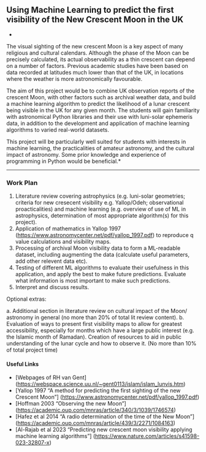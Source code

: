 ## Using Machine Learning to predict the first visibility of the New Crescent Moon in the UK

*
The visual sighting of the new crescent Moon is a key aspect of many religious and cultural calendars. Although the phase of the Moon can be precisely calculated, its actual observability as a thin crescent can depend on a number of factors. Previous academic studies have been based on data recorded at latitudes much lower than that of the UK, in locations where the weather is more astronomically favourable.

The aim of this project would be to combine UK observation reports of the crescent Moon, with other factors such as archival weather data, and build a machine learning algorithm to predict the likelihood of a lunar crescent being visible in the UK for any given month. The students will gain familiarity with astronomical Python libraries and their use with luni-solar ephemeris data, in addition to the development and application of machine learning algorithms to varied real-world datasets.

This project will be particularly well suited for students with interests in machine learning, the practicalities of amateur astronomy, and the cultural impact of astronomy. Some prior knowledge and experience of programming in Python would be beneficial.*

---

### Work Plan

1. Literature review covering astrophysics (e.g. luni-solar geometries; criteria for new cresecent visibility e.g. Yallop/Odeh; observational proacticalities) and machine learning (e.g. overview of use of ML in astrophysics, determination of most appropriate algorithm(s) for this project). 
2. Application of mathematics in Yallop 1997 (https://www.astronomycenter.net/pdf/yallop_1997.pdf) to reproduce q value calculations and visibility maps. 
3. Processing of archival Moon visibility data to form a ML-readable dataset, including augmenting the data (calculate useful parameters, add other relevent data etc).
4. Testing of different ML algorithms to evaluate their usefulness in this application, and apply the best to make future predictions. Evaluate what information is most important to make such predictions. 
6. Interpret and discuss results.

Optional extras: 

a. Additional section in literature review on cultural impact of the Moon/ astronomy in general (no more than 20\% of total lit review content).
b. Evaluation of ways to present first visibility maps to allow for greatest accessibility, especially for months which have a large public interest (e.g. the Islamic month of Ramadan). Creation of resources to aid in public understanding of the lunar cycle and how to observe it. (No more than 10\% of total project time)


#### Useful Links

* [Webpages of RH van Gent] (https://webspace.science.uu.nl/~gent0113/islam/islam_lunvis.htm)
* [Yallop 1997 “A method for predicting the first sighting of the new Crescent Moon”] (https://www.astronomycenter.net/pdf/yallop_1997.pdf)
* [Hoffman 2003 “Observing the new Moon”] (https://academic.oup.com/mnras/article/340/3/1039/1746574)
* [Hafez et al 2014 “A radio determination of the time of the New Moon”] (https://academic.oup.com/mnras/article/439/3/2271/1084163)
* [Al-Rajab et al 2023 “Predicting new crescent moon visibility applying machine learning algorithms”] (https://www.nature.com/articles/s41598-023-32807-x)
